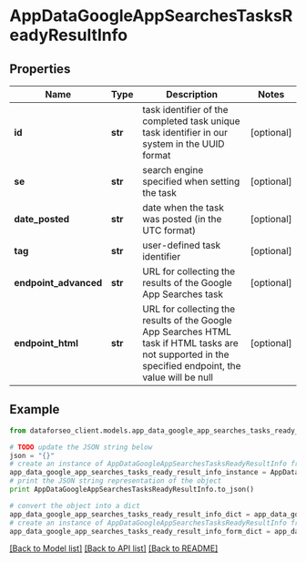 # AppDataGoogleAppSearchesTasksReadyResultInfo


## Properties

Name | Type | Description | Notes
------------ | ------------- | ------------- | -------------
**id** | **str** | task identifier of the completed task unique task identifier in our system in the UUID format | [optional] 
**se** | **str** | search engine specified when setting the task | [optional] 
**date_posted** | **str** | date when the task was posted (in the UTC format) | [optional] 
**tag** | **str** | user-defined task identifier | [optional] 
**endpoint_advanced** | **str** | URL for collecting the results of the Google App Searches task | [optional] 
**endpoint_html** | **str** | URL for collecting the results of the Google App Searches HTML task if HTML tasks are not supported in the specified endpoint, the value will be null | [optional] 

## Example

```python
from dataforseo_client.models.app_data_google_app_searches_tasks_ready_result_info import AppDataGoogleAppSearchesTasksReadyResultInfo

# TODO update the JSON string below
json = "{}"
# create an instance of AppDataGoogleAppSearchesTasksReadyResultInfo from a JSON string
app_data_google_app_searches_tasks_ready_result_info_instance = AppDataGoogleAppSearchesTasksReadyResultInfo.from_json(json)
# print the JSON string representation of the object
print AppDataGoogleAppSearchesTasksReadyResultInfo.to_json()

# convert the object into a dict
app_data_google_app_searches_tasks_ready_result_info_dict = app_data_google_app_searches_tasks_ready_result_info_instance.to_dict()
# create an instance of AppDataGoogleAppSearchesTasksReadyResultInfo from a dict
app_data_google_app_searches_tasks_ready_result_info_form_dict = app_data_google_app_searches_tasks_ready_result_info.from_dict(app_data_google_app_searches_tasks_ready_result_info_dict)
```
[[Back to Model list]](../README.md#documentation-for-models) [[Back to API list]](../README.md#documentation-for-api-endpoints) [[Back to README]](../README.md)


